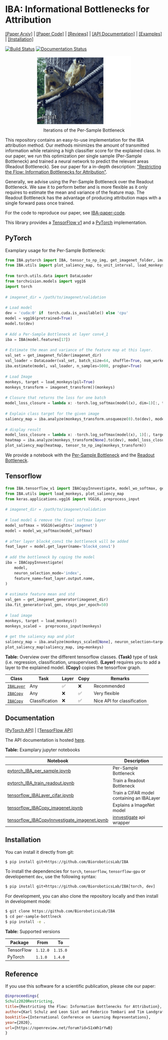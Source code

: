 # IBA: Informational Bottlenecks for Attribution


[[Paper Arxiv]](https://arxiv.org/abs/2001.00396)
| [[Paper Code]](https://github.com/BioroboticsLab/IBA-paper-code)
| [[Reviews]](https://openreview.net/forum?id=S1xWh1rYwB)
| [[API Documentation]](https://iba.readthedocs.io/en/latest/)
| [[Examples]](https://github.com/BioroboticsLab/IBA/tree/master/notebooks)
| [[Installation]](#installation)

[![Build Status](https://travis-ci.org/BioroboticsLab/IBA.svg?branch=master)](https://travis-ci.org/BioroboticsLab/IBA)
[![Documentation Status](https://readthedocs.org/projects/iba/badge/?version=latest)](https://iba.readthedocs.io/en/latest/?badge=latest)


<p align="center">
    <img alt="Example GIF" width="300" src="https://github.com/BioroboticsLab/IBA-paper-code/raw/master/monkeys.gif"><br>
    Iterations of the Per-Sample Bottleneck
</p>


This repository contains an easy-to-use implementation for the IBA attribution method.
Our methods minimizes the amount of transmitted information while retaining
a high classifier score for the explained class. In our paper,
we run this optimization per single sample (Per-Sample Bottleneck)
and trained a neural network to predict the relevant areas (Readout Bottleneck).
See our paper for a in-depth description: ["Restricting the Flow: Information
Bottlenecks for Attribution"](https://openreview.net/forum?id=S1xWh1rYwB).

Generally, we advise using the Per-Sample Bottleneck over the Readout
Bottleneck. We saw it to perform better and is more flexible as it only requires to
estimate the mean and variance of the feature map. The Readout Bottleneck has the
advantage of producing attribution maps with a single forward pass once trained.

For the code to reproduce our paper, see [IBA-paper-code](https://github.com/BioroboticsLab/IBA-paper-code).


This library provides a [TensorFlow v1](https://www.tensorflow.org/) and
a [PyTorch](https://pytorch.org/) implementation.

## PyTorch

Examplary usage for the Per-Sample Bottleneck:

```python
from IBA.pytorch import IBA, tensor_to_np_img, get_imagenet_folder, imagenet_transform
from IBA.utils import plot_saliency_map, to_unit_interval, load_monkeys

from torch.utils.data import DataLoader
from torchvision.models import vgg16
import torch

# imagenet_dir = /path/to/imagenet/validation

# Load model
dev = 'cuda:0' if  torch.cuda.is_available() else 'cpu'
model = vgg16(pretrained=True)
model.to(dev)

# Add a Per-Sample Bottleneck at layer conv4_1
iba = IBA(model.features[17])

# Estimate the mean and variance of the feature map at this layer.
val_set = get_imagenet_folder(imagenet_dir)
val_loader = DataLoader(val_set, batch_size=64, shuffle=True, num_workers=4)
iba.estimate(model, val_loader, n_samples=5000, progbar=True)

# Load Image
monkeys, target = load_monkeys(pil=True)
monkeys_transform = imagenet_transform()(monkeys)

# Closure that returns the loss for one batch
model_loss_closure = lambda x: -torch.log_softmax(model(x), dim=1)[:, target].mean()

# Explain class target for the given image
saliency_map = iba.analyze(monkeys_transform.unsqueeze(0).to(dev), model_loss_closure, beta=10)

# display result
model_loss_closure = lambda x: -torch.log_softmax(model(x), 1)[:, target].mean()
heatmap = iba.analyze(monkeys_transform[None].to(dev), model_loss_closure )
plot_saliency_map(heatmap, tensor_to_np_img(monkeys_transform))
```

We provide a notebook with the [Per-Sample Bottleneck](https://github.com/BioroboticsLab/IBA/blob/master/notebooks/pytorch_IBA_per_sample.ipynb) and the [Readout Bottleneck](https://github.com/BioroboticsLab/IBA/blob/master/notebooks/pytorch_IBA_train_readout.ipynb).

## Tensorflow

```python
from IBA.tensorflow_v1 import IBACopyInnvestigate, model_wo_softmax, get_imagenet_generator
from IBA.utils import load_monkeys, plot_saliency_map
from keras.applications.vgg16 import VGG16, preprocess_input

# imagenet_dir = /path/to/imagenet/validation

# load model & remove the final softmax layer
model_softmax = VGG16(weights='imagenet')
model = model_wo_softmax(model_softmax)

# after layer block4_conv1 the bottleneck will be added
feat_layer = model.get_layer(name='block4_conv1')

# add the bottleneck by coping the model
iba = IBACopyInnvestigate(
    model,
    neuron_selection_mode='index',
    feature_name=feat_layer.output.name,
)

# estimate feature mean and std
val_gen = get_imagenet_generator(imagenet_dir)
iba.fit_generator(val_gen, steps_per_epoch=50)

# load image
monkeys, target = load_monkeys()
monkeys_scaled =  preprocess_input(monkeys)

# get the saliency map and plot
saliency_map = iba.analyze(monkeys_scaled[None], neuron_selection=target)
plot_saliency_map(saliency_map, img=monkeys)
```

**Table:** Overview over the different tensorflow classes.
**(Task)** type of task (i.e. regression, classification, unsupervised).
**(Layer)** requires you to add a layer to the explained model.
**(Copy)** copies the tensorflow graph.

| Class | Task | Layer | Copy | Remarks
|-------|------|-------|------|--------
| [`IBALayer`](https://iba.readthedocs.io/en/latest/api/iba_tensorflow_v1.html#IBA.tensorflow_v1.IBALayer) | Any | ✅  | ❌ | Recommended              |
| [`IBACopy`](https://iba.readthedocs.io/en/latest/api/iba_tensorflow_v1.html#IBA.tensorflow_v1.IBACopy)| Any | ❌ | ✅ | Very flexible
| [`IBACopy`](https://iba.readthedocs.io/en/latest/api/iba_tensorflow_v1.html#IBA.tensorflow_v1.IBACopyInnvestigate)| Classification | ❌ | ✅ |  Nice API for classification


## Documentation

[[PyTorch API]](https://iba.readthedocs.io/en/latest/api/iba_pytorch.html)
| [[TensorFlow API]](https://iba.readthedocs.io/en/latest/api/iba_tensorflow_v1.html)

The API documentation is hosted [here](https://iba.readthedocs.io/en/latest).

**Table:** Examplary jupyter notebooks


| Notebook | Description |
|----------|-------------|
| [pytorch_IBA_per_sample.ipynb](https://github.com/BioroboticsLab/IBA/tree/master/notebooks/pytorch_IBA_per_sample.ipynb) | Per-Sample Bottleneck |
| [pytorch_IBA_train_readout.ipynb](https://github.com/BioroboticsLab/IBA/tree/master/notebooks/pytorch_IBA_train_readout.ipynb) | Train a Readout Bottleneck |
| [tensorflow_IBALayer_cifar.ipynb](https://github.com/BioroboticsLab/IBA/tree/master/notebooks/tensorflow_IBALayer_cifar.ipynb) | Train a CIFAR model containing an IBALayer |
| [tensorflow_IBACopy_imagenet.ipynb](https://github.com/BioroboticsLab/IBA/tree/master/notebooks/tensorflow_IBACopy_imagenet.ipynb) | Explains a ImageNet model |
| [tensorflow_IBACopyInnvestigate_imagenet.ipynb](https://github.com/BioroboticsLab/IBA/tree/master/notebooks/tensorflow_IBACopyInnvestigate_imagenet.ipynb)| [innvestigate](https://github.com/albermax/innvestigate) api wrapper |


## Installation

You can install it directly from git:

```bash
$ pip install git+https://github.com/BioroboticsLab/IBA
```

To install the dependencies for `torch`, `tensorflow`, `tensorflow-gpu` or developement `dev`,
use the following syntax:
```bash
$ pip install git+https://github.com/BioroboticsLab/IBA[torch, dev]
```

For development, you can also clone the repository locally and then install in development
mode:
```bash
$ git clone https://github.com/BioroboticsLab/IBA
$ cd per-sample-bottlneck
$ pip install -e .
```

**Table:** Supported versions

|Package| From | To |
|-------|------|----|
| TensorFlow | `1.12.0` | `1.15.0` |
| PyTorch | `1.1.0` | `1.4.0` |


## Reference

If you use this software for a scientific publication, please cite our paper:

```bibtex
@inproceedings{
Schulz2020Restricting,
title={Restricting the Flow: Information Bottlenecks for Attribution},
author={Karl Schulz and Leon Sixt and Federico Tombari and Tim Landgraf},
booktitle={International Conference on Learning Representations},
year={2020},
url={https://openreview.net/forum?id=S1xWh1rYwB}
}
```
